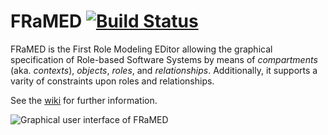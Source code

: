FRaMED [![Build Status](https://travis-ci.org/leondart/FRaMED.svg?branch=master)](https://travis-ci.org/leondart/FRaMED)
======

FRaMED is the First Role Modeling EDitor allowing the graphical specification of Role-based Software Systems
by means of *compartments* (aka. *contexts*), *objects*, *roles*, and *relationships*.
Additionally, it supports a varity of constraints upon roles and relationships. 

See the [wiki](https://github.com/leondart/FRaMED/wiki) for further information.

![Graphical user interface of FRaMED](https://github.com/leondart/FRaMED/wiki/img/ORMEditor_1.png)
